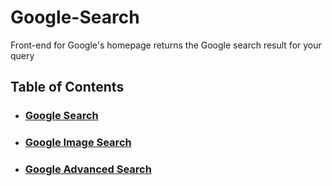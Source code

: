 # Google-Search
Front-end for Google's homepage returns the Google search result for your query

## Table of Contents
* ### [Google Search](https://bahyallaallam.github.io/Google-Search/)
* ### [Google Image Search](https://bahyallaallam.github.io/Google-Search/image.html)
* ### [Google Advanced Search](https://bahyallaallam.github.io/Google-Search/advanced.html)

